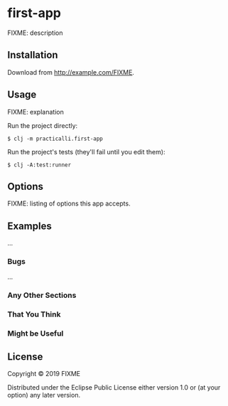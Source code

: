 # first-app

FIXME: description

## Installation

Download from http://example.com/FIXME.

## Usage

FIXME: explanation

Run the project directly:

    $ clj -m practicalli.first-app

Run the project's tests (they'll fail until you edit them):

    $ clj -A:test:runner

## Options

FIXME: listing of options this app accepts.

## Examples

...

### Bugs

...

### Any Other Sections
### That You Think
### Might be Useful

## License

Copyright © 2019 FIXME

Distributed under the Eclipse Public License either version 1.0 or (at
your option) any later version.
